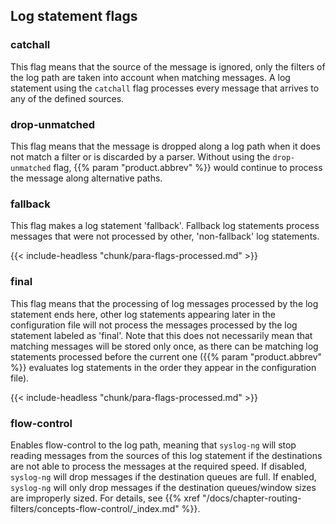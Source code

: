 ---
---
<!-- DISCLAIMER: This file is based on the syslog-ng Open Source Edition documentation https://github.com/balabit/syslog-ng-ose-guides/commit/2f4a52ee61d1ea9ad27cb4f3168b95408fddfdf2 and is used under the terms of The syslog-ng Open Source Edition Documentation License. The file has been modified by Axoflow. -->
<span id="Log"></span>

## Log statement flags

### catchall

This flag means that the source of the message is ignored, only the filters of the log path are taken into account when matching messages. A log statement using the `catchall` flag processes every message that arrives to any of the defined sources.

### drop-unmatched

This flag means that the message is dropped along a log path when it does not match a filter or is discarded by a parser. Without using the `drop-unmatched` flag, {{% param "product.abbrev" %}} would continue to process the message along alternative paths.

### fallback

This flag makes a log statement 'fallback'. Fallback log statements process messages that were not processed by other, 'non-fallback' log statements.

{{< include-headless "chunk/para-flags-processed.md" >}}

### final

This flag means that the processing of log messages processed by the log statement ends here, other log statements appearing later in the configuration file will not process the messages processed by the log statement labeled as 'final'. Note that this does not necessarily mean that matching messages will be stored only once, as there can be matching log statements processed before the current one ({{% param "product.abbrev" %}} evaluates log statements in the order they appear in the configuration file).

{{< include-headless "chunk/para-flags-processed.md" >}}

### flow-control

Enables flow-control to the log path, meaning that `syslog-ng` will stop reading messages from the sources of this log statement if the destinations are not able to process the messages at the required speed. If disabled, `syslog-ng` will drop messages if the destination queues are full. If enabled, `syslog-ng` will only drop messages if the destination queues/window sizes are improperly sized. For details, see {{% xref "/docs/chapter-routing-filters/concepts-flow-control/_index.md" %}}.
